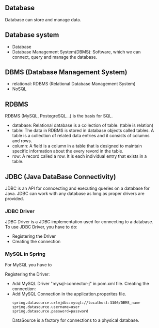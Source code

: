 ## Database
Database can store and manage data.<br>

## Database system
- Database
- Database Management System(DBMS): Software, which we can connect, query and manage the database.

## DBMS (Database Management System)
- relational: RDBMS (Relational Database Management System)
- NoSQL

## RDBMS
RDBMS (MySQL, PostegreSQL...) is the basis for SQL. 
- database: Relational database is a collection of table. (table is relation)
- table: The data in RDBMS is stored in database objects called tables. A table is a collection of related data entries and it consists of columns and rows.
- column: A field is a column in a table that is designed to maintain specific information about the every revord in the table.
- row: A record called a row. It is each individual entry that exists in a table.

## JDBC (Java DataBase Connectivity)
JDBC is an API for conncecting and executing queries on a database for Java. JDBC can work with any database as long as proper drivers are provided.

### JDBC Driver
JDBC Driver is a JDBC implementation used for connecting to a database.
To use JDBC Driver, you have to do:
- Registering the Driver
- Creating the connection

### MySQL in Spring
For MySQL you have to

Registering the Driver: 
- Add MySQL Driver "mysql-connector-j" in pom.xml file.
Creating the connection:
- Add MySQL Connection in the application.properites file.
  ```
  spring.datasource.url=jdbc:mysql://localhost:3306/DBMS_name
  spring.datasource.username=user
  spring.datasource.password=password
  ```
  DataSource is a factory for connections to a physical database.
